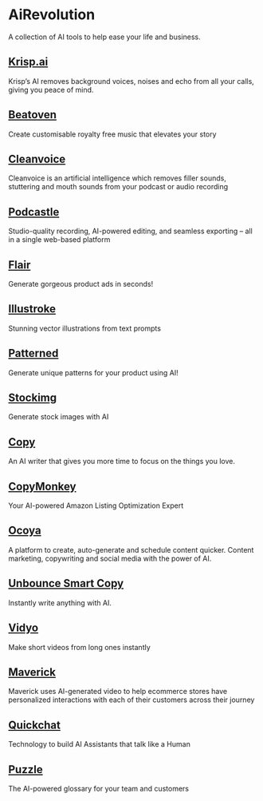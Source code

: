 # AiRevolution
A collection of AI tools to help ease your life and business.

## [Krisp.ai](https://krisp.ai)
Krisp’s AI removes background voices, noises and echo from all your calls, giving you peace of mind.

## [Beatoven](https://www.beatoven.ai/)
Create customisable royalty free music that elevates your story

## [Cleanvoice](https://cleanvoice.ai/)
Cleanvoice is an artificial intelligence which removes filler sounds, stuttering and mouth sounds from your podcast or audio recording

## [Podcastle](https://podcastle.ai/)
Studio-quality recording, AI-powered editing, and seamless exporting – all in a single web-based platform

## [Flair](https://flair.ai/)
Generate gorgeous product ads in seconds!

## [Illustroke](https://illustroke.com/)
Stunning vector illustrations from text prompts

## [Patterned](https://www.patterned.ai)
Generate unique patterns for your product using AI!

## [Stockimg](https://stockimg.ai/)
Generate stock images with AI

## [Copy](https://www.copy.ai/)
An AI writer that gives you more time to focus on the things you love.

## [CopyMonkey](https://copymonkey.ai/)
Your AI-powered Amazon Listing Optimization Expert

## [Ocoya](https://www.ocoya.com/)
A platform to create, auto-generate and schedule content quicker.
Content marketing, copywriting and social media with the power of AI.

## [Unbounce Smart Copy](https://unbounce.com/product/smart-copy/)
Instantly write anything with AI.

## [Vidyo](https://vidyo.ai/)
Make short videos from long ones instantly

## [Maverick](https://www.trymaverick.com/)
Maverick uses AI-generated video to help ecommerce stores have personalized interactions with each of their customers across their journey

## [Quickchat](https://www.quickchat.ai/)
Technology to build AI Assistants that talk like a Human

## [Puzzle](https://puzzlelabs.ai/)
The AI-powered glossary for your team and customers
